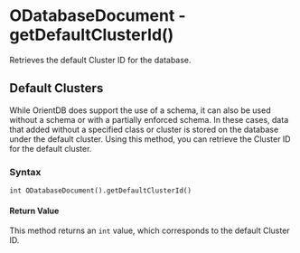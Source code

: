 
# ODatabaseDocument - getDefaultClusterId()

Retrieves the default Cluster ID for the database.

## Default Clusters 

While OrientDB does support the use of a schema, it can also be used without a schema or with a partially enforced schema.  In these cases, data that added without a specified class or cluster is stored on the database under the default cluster.  Using this method, you can retrieve the Cluster ID for the default cluster. 

### Syntax

```
int ODatabaseDocument().getDefaultClusterId()
```

#### Return Value

This method returns an `int` value, which corresponds to the default Cluster ID.



